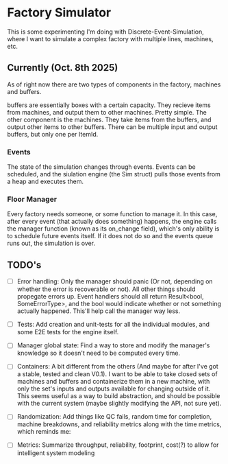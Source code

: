 # Factory Simulator

This is some experimenting I'm doing with Discrete-Event-Simulation, where I want to simulate a complex factory with multiple lines, machines, etc.


## Currently (Oct. 8th 2025)
As of right now there are two types of components in the factory, machines and buffers.

buffers are essentially boxes with a certain capacity. They recieve items from machines, and output them to other machines. Pretty simple.
The other component is the machines. They take items from the buffers, and output other items to other buffers. There can be multiple input and output buffers, but only one per ItemId.

### Events
The state of the simulation changes through events. Events can be scheduled, and the siulation engine (the Sim struct) pulls those events from a heap and executes them.

### Floor Manager
Every factory needs someone, or some function to manage it. In this case, after every event (that actually does something) happens, the engine calls the manager function (known as its on_change field), which's only ability is to schedule future events itself. If it does not do so and the events queue runs out, the simulation is over.

## TODO's
- [ ] Error handling: Only the manager should panic (Or not, depending on whether the error is recoverable or not). All other things should propegate errors up. Event handlers should all return Result<bool, SomeErrorType>, and the bool would indicate whether or not something actually happened. This'll help call the manager way less.
- [ ] Tests: Add creation and unit-tests for all the individual modules, and some E2E tests for the engine itself.
- [ ] Manager global state: Find a way to store and modify the manager's knowledge so it doesn't need to be computed every time.
- [ ] Containers: A bit different from the others (And maybe for after I've got a stable, tested and clean V0.1). I want to be able to take closed sets of machines and buffers and containerize them in a new machine, with only the set's inputs and outputs available for changing outside of it. This seems useful as a way to build abstraction, and should be possible with the current system (maybe slightly modifying the API, not sure yet).

- [ ] Randomization: Add things like QC fails, random time for completion, machine breakdowns, and reliability metrics along with the time metrics, which reminds me:
- [ ] Metrics: Summarize throughput, reliability, footprint, cost(?) to allow for intelligent system modeling
